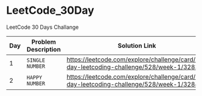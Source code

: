 # LeetCode_30Day
LeetCode 30 Days Challange

| Day | Problem Description | Solution Link |
| --- | --- | --- |
| 1 | `SINGLE NUMBER` | https://leetcode.com/explore/challenge/card/30-day-leetcoding-challenge/528/week-1/3283/ |
| 2 | `HAPPY NUMBER` | https://leetcode.com/explore/challenge/card/30-day-leetcoding-challenge/528/week-1/3284/ |
